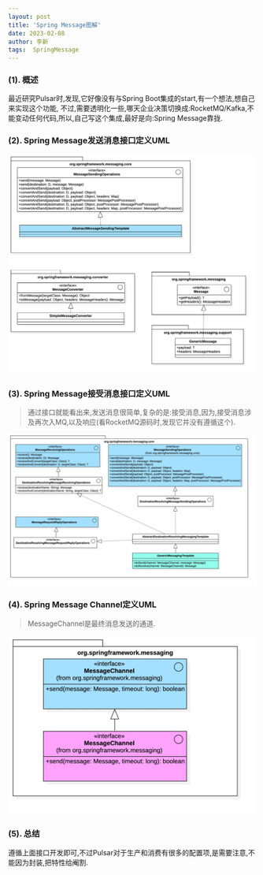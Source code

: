 ```yaml
---
layout: post
title: 'Spring Message图解' 
date: 2023-02-08
author: 李新
tags:  SpringMessage
---
```


### (1). 概述

最近研究Pulsar时,发现,它好像没有与Spring Boot集成的start,有一个想法,想自己来实现这个功能,
不过,需要透明化一些,哪天企业决策切换成:RocketMQ/Kafka,不能变动任何代码,所以,自己写这个集成,最好是向:Spring Message靠拢.  

### (2). Spring Message发送消息接口定义UML

!["Spring Message发送消息定义UML"](/assets/spring-message/imgs/MessageSending.jpg)

### (3). Spring Message接受消息接口定义UML
> 通过接口就能看出来,发送消息很简单,复杂的是:接受消息,因为,接受消息涉及再次入MQ,以及响应(看RocketMQ源码时,发现它并没有遵循这个).  


!["Spring Message接受消息定义UML"](/assets/spring-message/imgs/MessageReceiving.jpg)

### (4). Spring Message Channel定义UML
> MessageChannel是最终消息发送的通道. 

!["Spring Message Channel定义UML"](/assets/spring-message/imgs/MessageChannel.jpg)

### (5). 总结
遵循上面接口开发即可,不过Pulsar对于生产和消费有很多的配置项,是需要注意,不能因为封装,把特性给阉割. 
